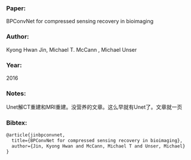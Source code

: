 ### Paper:

BPConvNet for compressed sensing recovery in bioimaging

### Author:

Kyong Hwan Jin, Michael T. McCann , Michael Unser

### Year:

2016

### Notes:

Unet解CT重建和MRI重建。没营养的文章。这么早就有Unet了。文章就一页

### Bibtex:

```latex
@article{jinbpconvnet,
  title={BPConvNet for compressed sensing recovery in bioimaging},
  author={Jin, Kyong Hwan and McCann, Michael T and Unser, Michael}
}
```